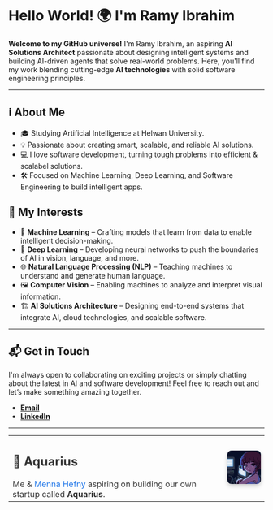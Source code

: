 # Hello World! 🌍 I'm Ramy Ibrahim

**Welcome to my GitHub universe!** I'm Ramy Ibrahim, an aspiring **AI Solutions Architect** passionate about designing intelligent systems and building AI-driven agents that solve real-world problems. Here, you'll find my work blending cutting-edge **AI technologies** with solid software engineering principles.

---

## ℹ️ About Me

- 🎓 Studying Artificial Intelligence at Helwan University.
- 💡 Passionate about creating smart, scalable, and reliable AI solutions.
- 💻 I love software development, turning tough problems into efficient & scalabel solutions.
- 🛠️ Focused on Machine Learning, Deep Learning, and Software Engineering to build intelligent apps.

## 🤖 My Interests

- 🧠 **Machine Learning** – Crafting models that learn from data to enable intelligent decision-making.
- 🤖 **Deep Learning** – Developing neural networks to push the boundaries of AI in vision, language, and more.
- 🌐 **Natural Language Processing (NLP)** – Teaching machines to understand and generate human language.
- 🖼️ **Computer Vision** – Enabling machines to analyze and interpret visual information.
- 🏗️ **AI Solutions Architecture** – Designing end-to-end systems that integrate AI, cloud technologies, and scalable software.

---

## 📬 Get in Touch

I'm always open to collaborating on exciting projects or simply chatting about the latest in AI and software development! Feel free to reach out and let’s make something amazing together.

- [**Email**](ramyibrahim987@gmail.com)
- [**LinkedIn**](https://www.linkedin.com/in/ramy-ibrahim-020304262/)

---

<table style="width: 100%; border-collapse: collapse;">
  <tr>
    <td style="vertical-align: middle; padding-right: 20px; font-size: 16px; color: #333;">
      <h2>🚀 Aquarius</h2>
      Me & <a href="https://github.com/MennaHefny25" style="color: #1a73e8; text-decoration: none;">Menna Hefny</a> aspiring on building our own startup called <strong>Aquarius</strong>.
    </td>
    <td style="text-align: center;">
      <img src="https://github.com/ramy-ibrahim-ahmed/ramy-ibrahim-ahmed/blob/main/Lain%20Serial%20Experiments%20Lain%20GIF%20-%20Lain%20Serial%20Experiments%20Lain%20Pixel%20Art%20-%20Descubre%20y%20comparte%20GIF.gif?raw=true" alt="My Pinterest GIF" style="width: 100px; height: auto; border-radius: 8px; box-shadow: 0 4px 8px rgba(0, 0, 0, 0.2);" />
    </td>
  </tr>
</table>

